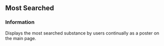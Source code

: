 ## Most Searched

### Information

Displays the most searched substance by users continually as a poster on the main page.